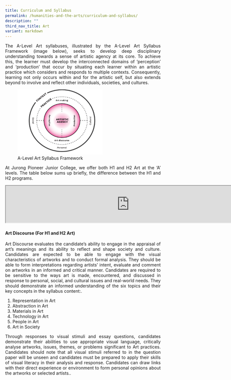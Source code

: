 ```yaml
---
title: Curriculum and Syllabus
permalink: /humanities-and-the-arts/curriculum-and-syllabus/
description: ""
third_nav_title: Art
variant: markdown
---
```

<div align="justify">
	
<p>The A-Level Art syllabuses, illustrated by the A-Level Art Syllabus Framework (image below), seeks to develop deep disciplinary understanding towards a sense of artistic agency at its core. To achieve this, the learner must develop the interconnected domains of ‘perception’ and ‘production’ that occur by situating each learner within an artistic practice which considers and responds to multiple contexts. Consequently, learning not only occurs within and for the artistic self, but also extends beyond to involve and reflect other individuals, societies, and cultures.</p>
<figure>

<img style="width:65%" src="/images/JPJC%20Experience/Curriculum/Humanities%20and%20the%20Arts/Art/Art.png">
<figcaption>A-Level Art Syllabus Framework</figcaption></figure>	
	
<p>At Jurong Pioneer Junior College, we offer both H1 and H2 Art at the ‘A’ levels. The table below sums up briefly, the difference between the H1 and H2 programs.</p>	
	
<iframe src="https://docs.google.com/document/d/e/2PACX-1vRiUY8XTY3n3Zn9Rt67PJCC_whBr3bF1SttPeI2gxQPK9kZ9P6g2avPm-7obHCe6C23OFWDswlSC3kw/pub?embedded=true" width="800px" height="120px" scrolling="no"></iframe>
	
<h4><strong>Art Discourse (For H1 and H2 Art)</strong></h4>
<p>Art Discourse evaluates the candidate’s ability to engage in the appraisal of art’s meanings and its ability to reflect and shape society and culture. Candidates are expected to be able to engage with the visual characteristics of artworks and to conduct formal analysis. They should be able to form interpretations regarding artists’ intent, evaluate and comment on artworks in an informed and critical manner. Candidates are required to be sensitive to the ways art is made, encountered, and discussed in response to personal, social, and cultural issues and real-world needs. They should demonstrate an informed understanding of the six topics and their key concepts in the syllabus content:.</p>

<ol>	
<li>Representation in Art
</li><li>Abstraction in Art
</li><li>Materials in Art
</li><li>Technology in Art
</li><li>People in Art
</li><li>Art in Society
</li></ol>
	
<p>
Through responses to visual stimuli and essay questions, candidates demonstrate their abilities to use appropriate visual language, critically analyse artworks, issues, themes, or problems significant to Art practices. Candidates should note that all visual stimuli referred to in the question paper will be unseen and candidates must be prepared to apply their skills of visual literacy in their analysis and response. Candidates can draw links with their direct experience or environment to form personal opinions about the artworks or selected artists..</p>

</div>
